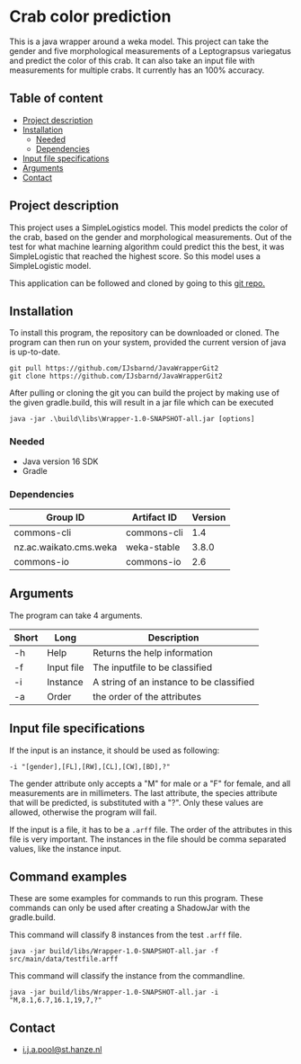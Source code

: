 # Crab color prediction #
This is a java wrapper around a weka model. This project can take the gender and five morphological measurements of a Leptograpsus variegatus and predict the color of this crab. It can also take an input file with measurements for multiple crabs. It currently has an 100% accuracy.

## Table of content

- [Project description](#project-description)
- [Installation](#installation)
    * [Needed](#needed)
    * [Dependencies](#dependencies)
- [Input file specifications](#Input-file-specifications)
- [Arguments](#arguments)
- [Contact](#contact)

## Project description
This project uses a SimpleLogistics model. This model predicts the color of the crab, based on the gender and morphological measurements. Out of the test for what machine learning algorithm could predict this the best, it was SimpleLogistic that reached the highest score. So this model uses a SimpleLogistic model.

This application can be followed and cloned by going to this [git repo.](https://github.com/IJsbarnd/CrabWrapper)

## Installation
To install this program, the repository can be downloaded or cloned. The program can then run on your system, provided the current version of java is up-to-date.

``` 
git pull https://github.com/IJsbarnd/JavaWrapperGit2
git clone https://github.com/IJsbarnd/JavaWrapperGit2
```

After pulling or cloning the git you can build the project by making use of the given gradle.build, this will result in a jar file which can be executed

```
java -jar .\build\libs\Wrapper-1.0-SNAPSHOT-all.jar [options]
```

### Needed
* Java version 16 SDK
* Gradle

### Dependencies
|Group ID                               |Artifact ID                            |Version            |   
|---                                    |---                                    |---                |
|commons-cli                            |commons-cli                            |1.4                |
|nz.ac.waikato.cms.weka                 |weka-stable                            |3.8.0              |
|commons-io                             |commons-io                             |2.6                |

## Arguments
The program can take 4 arguments.

|Short                                  |Long                                   |Description                                 |
|---                                    |---                                    |---                                         |
|-h                                     |Help                                   |Returns the help information                |
|-f                                     |Input file                             |The inputfile to be classified              |
|-i                                     |Instance                               |A string of an instance to be classified    |
|-a                                     |Order                                  |the order of the attributes                 |


## Input file specifications
If the input is an instance, it should be used as following:
```
-i "[gender],[FL],[RW],[CL],[CW],[BD],?"
```
The gender attribute only accepts a "M" for male or a "F" for female, and all measurements are in millimeters. The last attribute, the species attribute that will be predicted, is substituted with a "?". Only these values are allowed, otherwise the program will fail.

If the input is a file, it has to be a ``.arff`` file. The order of the attributes in this file is very important. The instances in the file should be comma separated values, like the instance input.

## Command examples
These are some examples for commands to run this program. These commands can only be used after creating a ShadowJar with the gradle.build.

This command will classify 8 instances from the test ``.arff`` file.
```
java -jar build/libs/Wrapper-1.0-SNAPSHOT-all.jar -f src/main/data/testfile.arff
```

This command will classify the instance from the commandline.
```
java -jar build/libs/Wrapper-1.0-SNAPSHOT-all.jar -i "M,8.1,6.7,16.1,19,7,?"

```


## Contact

* i.j.a.pool@st.hanze.nl